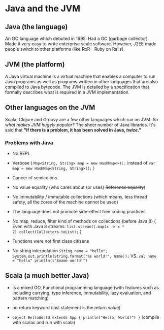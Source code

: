 # Java and the JVM

## Java (the language)

An OO language which debuted in 1995. Had a GC (garbage collector). Made it very easy to write enterprise scale 
software. However, J2EE made people switch to other platforms (like RoR - Ruby on Rails).

## JVM (the platform)

A Java virtual machine is a virtual machine that enables a computer to run Java programs as well as programs written in 
other languages that are also compiled to Java bytecode. The JVM is detailed by a specification that formally describes 
what is required in a JVM implementation.

## Other languages on the JVM

Scala, Clojure and Groovy are a few other languages which run on JVM. *So what makes JVM hugely popular?* The sheer
number of Java libraries. It's said that **"If there is a problem, it has been solved in Java, *twice*."**

### Problems with Java

 - No REPL
 
 - Verbose ( `Map<String, String> map = new HashMap<>();` instead of `var map = new HashMap<String, String>();` )
 
 - Cancer of semicolons
 
 - No value equality (who cares about {or uses} ~~Reference equality~~)
 
 - No immutability / immutable collections (which means, less thread safety, all the cores of the machine cannot be used)
 
 - The language does not promote side-effect free coding practices
 
 - No map, reduce, filter kind of methods on collections (before Java 8)
   { Even with Java 8 streams: `list.stream().map(x -> x * 2).collect(Collectors.toList);` }
   
 - Functions were not first class citizens
 
 - No string interpolation
 `String name = "hello";
  System.out.println(String.format("%s world!", name));` VS. `val name = "hello" println(s"$name world!")`
  
## Scala (a much better Java)

 - Is a mixed OO, Functional programming language (with features such as including currying, type inference, immutability, 
   lazy evaluation, and pattern matching)
   
 - no return keyword (last statement is the return value)
   
 - `object HelloWorld extends App {
		println("Hello, World!")
	}` 
	(compile with scalac and run with scala)
 
